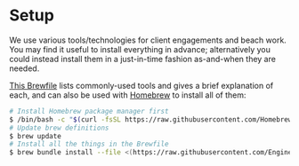 # Setup

We use various tools/technologies for client engagements and beach work. You may find it useful to install everything in advance; alternatively you could instead install them in a just-in-time fashion as-and-when they are needed.

[This Brewfile](Brewfile) lists commonly-used tools and gives a brief explanation of each, and can also be used with [Homebrew](https://brew.sh) to install all of them:

```sh
# Install Homebrew package manager first
$ /bin/bash -c "$(curl -fsSL https://raw.githubusercontent.com/Homebrew/install/HEAD/install.sh)"
# Update brew definitions
$ brew update
# Install all the things in the Brewfile
$ brew bundle install --file <(https://raw.githubusercontent.com/EngineerBetter/new-starters/main/setup/Brewfile)
```

